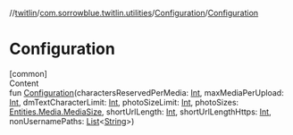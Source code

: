 //[twitlin](../../index.md)/[com.sorrowblue.twitlin.utilities](../index.md)/[Configuration](index.md)/[Configuration](-configuration.md)



# Configuration  
[common]  
Content  
fun [Configuration](-configuration.md)(charactersReservedPerMedia: [Int](https://kotlinlang.org/api/latest/jvm/stdlib/kotlin/-int/index.html), maxMediaPerUpload: [Int](https://kotlinlang.org/api/latest/jvm/stdlib/kotlin/-int/index.html), dmTextCharacterLimit: [Int](https://kotlinlang.org/api/latest/jvm/stdlib/kotlin/-int/index.html), photoSizeLimit: [Int](https://kotlinlang.org/api/latest/jvm/stdlib/kotlin/-int/index.html), photoSizes: [Entities.Media.MediaSize](../../com.sorrowblue.twitlin.objects/-entities/-media/-media-size/index.md), shortUrlLength: [Int](https://kotlinlang.org/api/latest/jvm/stdlib/kotlin/-int/index.html), shortUrlLengthHttps: [Int](https://kotlinlang.org/api/latest/jvm/stdlib/kotlin/-int/index.html), nonUsernamePaths: [List](https://kotlinlang.org/api/latest/jvm/stdlib/kotlin.collections/-list/index.html)<[String](https://kotlinlang.org/api/latest/jvm/stdlib/kotlin/-string/index.html)>)  



